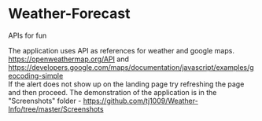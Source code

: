 # Weather-Forecast
APIs for fun 


 The application uses API as references for weather and google maps.  https://openweathermap.org/API and https://developers.google.com/maps/documentation/javascript/examples/geocoding-simple  
 If the alert does not show up on the landing page try refreshing the page and then proceed. 
 The demonstration of the application is in the "Screenshots" folder - https://github.com/tj1009/Weather-Info/tree/master/Screenshots

